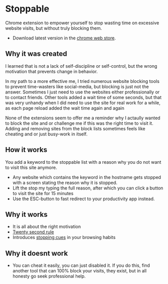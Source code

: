 # Stoppable
Chrome extension to empower yourself to stop wasting time on excessive website visits, but without truly blocking them.
* Download latest version in the [chrome web store](https://chrome.google.com/webstore/detail/stoppable/opmhijblhlogdimeabllddogihbijbfj).

## Why it was created
I learned that is not a lack of self-discipline or self-control, but the wrong motivation that prevents change in behavior.

In my path to a more effective me, I tried numerous website blocking tools to prevent time-wasters like social-media, but blocking is just not the answer. Sometimes I just need to use the websites either professionally or to contact friends. Other tools added a wait time of some seconds, but that was very unhandy when I did need to use the site for real work for a while, as each page reload added the wait time again and again

None of the extensions seem to offer me a reminder why I actaully wanted to block the site and or challenge me if this was the right time to visit it. Adding and removing sites from the block lists sometimes feels like cheating and or just busy-work in itself.

## How it works
You add a keyword to the stoppable list with a reason why you do not want to visit this site anymore.
- Any website which contains the keyword in the hostname gets stopped with a screen stating the reason why it is stopped.
- Lift the stop my typing the full reason, after which you can click a button to visit the site for 15 minutes
- Use the ESC-button to fast redirect to your productivity app instead.

## Why it works
- It is all about the right motivation
- [Twenty second rule](http://www.samuelthomasdavies.com/the-20-second-rule/)
- Introduces [stopping cues](https://www.ted.com/talks/adam_alter_why_our_screens_make_us_less_happy) in your browsing habits

## Why it doesnt work
- You can cheat it easily, you can just disabled it. If you do this, find another tool that can 100% block your visits, they exist, but in all honesty go seek professional help.

